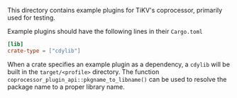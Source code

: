 This directory contains example plugins for TiKV's coprocessor, primarily used for testing.

Example plugins should have the following lines in their `Cargo.toml`

```toml
[lib]
crate-type = ["cdylib"]
```

When a crate specifies an example plugin as a dependency, a `cdylib` will be built in the `target/<profile>` directory.
The function `coprocessor_plugin_api::pkgname_to_libname()` can be used to resolve the package name
to a proper library name. 
